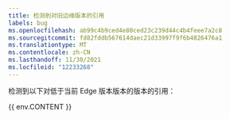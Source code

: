 ```yaml
---
title: 检测到对旧边缘版本的引用
labels: bug
ms.openlocfilehash: ab99c4b9ced4e80ced23c239d44c4b4feee7a2c8
ms.sourcegitcommit: fd82fddb567614daec21d33997f9f6b4826476a1
ms.translationtype: MT
ms.contentlocale: zh-CN
ms.lasthandoff: 11/30/2021
ms.locfileid: "12233268"
---
```

检测到以下对低于当前 Edge 版本版本的版本的引用：

{{ env.CONTENT }}
